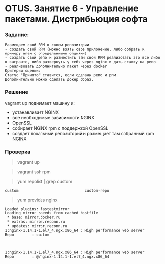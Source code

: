# OTUS. Занятие 6 - Управление пакетами. Дистрибьюция софта 

### Задание:
```
Размещаем свой RPM в своем репозитории
- создать свой RPM (можно взять свое приложение, либо собрать к примеру апач с определенными опциями)
- создать свой репо и разместить там свой RPM реализовать это все либо в вагранте, либо развернуть у себя через nginx и дать ссылку на репо
- реализовать дополнительно пакет через docker
Критерии оценки:
Статус "Принято" ставится, если сделаны репо и рпм.
Дополнительно можно сделать докер образ.
```

### Решение
vagrant up поднимает машину и:
- устанавливает NGINX
- все необходимые зависимости NGINX
- OpenSSL
- собирает NGINX rpm с поддержкой OpenSSL
- создает локальный репозиторий и размещает там собранный rpm NGINX

### Проверка
> vagrant up

> vagrant ssh rpm

> yum repolist | grep custom
```
custom                              custom-repo 
```
> yum provides nginx
```
Loaded plugins: fastestmirror
Loading mirror speeds from cached hostfile
 * base: mirror.docker.ru
 * extras: mirror.reconn.ru
 * updates: mirror.reconn.ru
1:nginx-1.14.1-1.el7_4.ngx.x86_64 : High performance web server
Repo        : custom



1:nginx-1.14.1-1.el7_4.ngx.x86_64 : High performance web server
Repo        : @/nginx-1.14.1-1.el7_4.ngx.x86_64
```